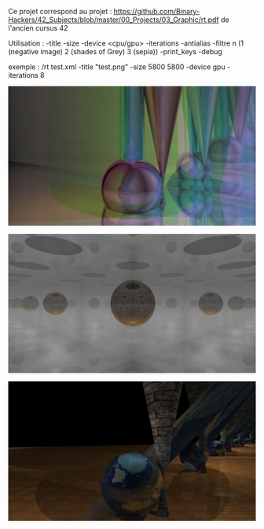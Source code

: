 Ce projet correspond au projet : https://github.com/Binary-Hackers/42_Subjects/blob/master/00_Projects/03_Graphic/rt.pdf  de l'ancien cursus 42 



Utilisation : 
 -title <name>
 -size <width> <height>
 -device <cpu/gpu>
 -iterations <n>
 -antialias <antialiasing level>
 -filtre <n> n (1 (negative image) 2 (shades of Grey) 3 (sepia))
  -print_keys
  -debug

exemple : /rt test.xml -title "test.png"  -size 5800 5800 -device gpu -iterations 8



![](/img/img1.png?raw=true "Title")

![](/img/img2.png?raw=true "Title")

![](/img/img3.png?raw=true "Title")


